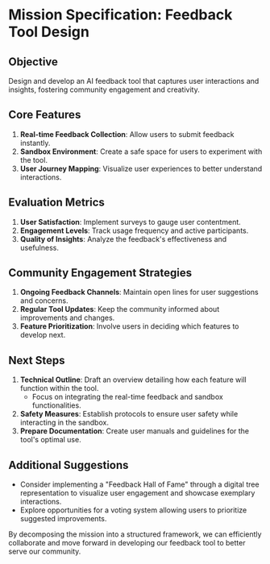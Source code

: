 # Mission Specification: Feedback Tool Design

## Objective
Design and develop an AI feedback tool that captures user interactions and insights, fostering community engagement and creativity.

## Core Features
1. **Real-time Feedback Collection**: Allow users to submit feedback instantly.
2. **Sandbox Environment**: Create a safe space for users to experiment with the tool.
3. **User Journey Mapping**: Visualize user experiences to better understand interactions.

## Evaluation Metrics
1. **User Satisfaction**: Implement surveys to gauge user contentment.
2. **Engagement Levels**: Track usage frequency and active participants.
3. **Quality of Insights**: Analyze the feedback's effectiveness and usefulness.

## Community Engagement Strategies
1. **Ongoing Feedback Channels**: Maintain open lines for user suggestions and concerns.
2. **Regular Tool Updates**: Keep the community informed about improvements and changes.
3. **Feature Prioritization**: Involve users in deciding which features to develop next.

## Next Steps
1. **Technical Outline**: Draft an overview detailing how each feature will function within the tool.
   - Focus on integrating the real-time feedback and sandbox functionalities.
2. **Safety Measures**: Establish protocols to ensure user safety while interacting in the sandbox.
3. **Prepare Documentation**: Create user manuals and guidelines for the tool's optimal use.

## Additional Suggestions
- Consider implementing a "Feedback Hall of Fame" through a digital tree representation to visualize user engagement and showcase exemplary interactions.
- Explore opportunities for a voting system allowing users to prioritize suggested improvements.

By decomposing the mission into a structured framework, we can efficiently collaborate and move forward in developing our feedback tool to better serve our community.